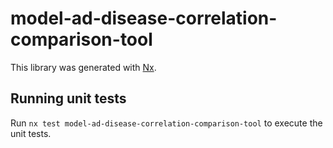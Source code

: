 # model-ad-disease-correlation-comparison-tool

This library was generated with [Nx](https://nx.dev).

## Running unit tests

Run `nx test model-ad-disease-correlation-comparison-tool` to execute the unit tests.
